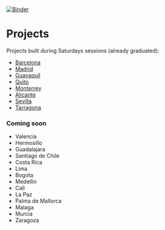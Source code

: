 [![Binder](https://mybinder.org/badge_logo.svg)](https://mybinder.org/v2/gh/SaturdaysAI/Projects/master)

# Projects
Projects built during Saturdays sessions (already graduated):

- [Barcelona](https://github.com/SaturdaysAI/Projects/tree/master/Barcelona)  
- [Madrid](https://github.com/SaturdaysAI/Projects/tree/master/Madrid)
- [Guayaquil](https://github.com/SaturdaysAI/Projects/tree/master/Guayaquil)
- [Quito](https://github.com/SaturdaysAI/Projects/tree/master/Quito)
- [Monterrey](https://github.com/SaturdaysAI/Projects/tree/master/Monterrey)
- [Alicante](https://github.com/SaturdaysAI/Projects/tree/master/Alicante)
- [Sevilla](https://github.com/SaturdaysAI/Projects/tree/master/Sevilla)
- [Tarragona](https://github.com/SaturdaysAI/Projects/tree/master/Tarragona)

### Coming soon

- Valencia
- Hermosillo
- Guadalajara
- Santiago de Chile
- Costa Rica
- Lima
- Bogota
- Medellin
- Cali
- La Paz
- Palma de Mallorca
- Malaga
- Murcia
- Zaragoza
